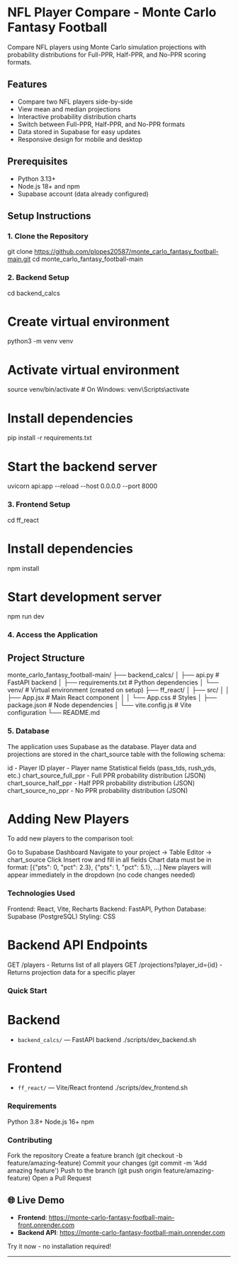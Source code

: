# NFL Player Compare - Monte Carlo Fantasy Football

Compare NFL players using Monte Carlo simulation projections with probability distributions for Full-PPR, Half-PPR, and No-PPR scoring formats.

## Features

- Compare two NFL players side-by-side
- View mean and median projections
- Interactive probability distribution charts
- Switch between Full-PPR, Half-PPR, and No-PPR formats
- Data stored in Supabase for easy updates
- Responsive design for mobile and desktop

## Prerequisites

- Python 3.13+
- Node.js 18+ and npm
- Supabase account (data already configured)

## Setup Instructions

### 1. Clone the Repository
git clone https://github.com/plopes20587/monte_carlo_fantasy_football-main.git
cd monte_carlo_fantasy_football-main

### 2. Backend Setup
cd backend_calcs

# Create virtual environment
python3 -m venv venv

# Activate virtual environment
source venv/bin/activate  # On Windows: venv\Scripts\activate

# Install dependencies
pip install -r requirements.txt

# Start the backend server
uvicorn api:app --reload --host 0.0.0.0 --port 8000

### 3. Frontend Setup

cd ff_react

# Install dependencies
npm install

# Start development server
npm run dev

### 4. Access the Application

## Project Structure
monte_carlo_fantasy_football-main/
├── backend_calcs/
│   ├── api.py              # FastAPI backend
│   ├── requirements.txt    # Python dependencies
│   └── venv/              # Virtual environment (created on setup)
├── ff_react/
│   ├── src/
│   │   ├── App.jsx        # Main React component
│   │   └── App.css        # Styles
│   ├── package.json       # Node dependencies
│   └── vite.config.js     # Vite configuration
└── README.md

### 5. Database
The application uses Supabase as the database. Player data and projections are stored in the chart_source table with the following schema:

id - Player ID
player - Player name
Statistical fields (pass_tds, rush_yds, etc.)
chart_source_full_ppr - Full PPR probability distribution (JSON)
chart_source_half_ppr - Half PPR probability distribution (JSON)
chart_source_no_ppr - No PPR probability distribution (JSON)


# Adding New Players
To add new players to the comparison tool:

Go to Supabase Dashboard
Navigate to your project → Table Editor → chart_source
Click Insert row and fill in all fields
Chart data must be in format: [{"pts": 0, "pct": 2.3}, {"pts": 1, "pct": 5.1}, ...]
New players will appear immediately in the dropdown (no code changes needed)


### Technologies Used

Frontend: React, Vite, Recharts
Backend: FastAPI, Python
Database: Supabase (PostgreSQL)
Styling: CSS

# Backend API Endpoints

GET /players - Returns list of all players
GET /projections?player_id={id} - Returns projection data for a specific player


### Quick Start

# Backend
- `backend_calcs/` — FastAPI backend 
    ./scripts/dev_backend.sh

# Frontend
- `ff_react/` — Vite/React frontend 
    ./scripts/dev_frontend.sh

    
### Requirements
Python 3.8+
Node.js 16+
npm

### Contributing

Fork the repository
Create a feature branch (git checkout -b feature/amazing-feature)
Commit your changes (git commit -m 'Add amazing feature')
Push to the branch (git push origin feature/amazing-feature)
Open a Pull Request


## 🌐 Live Demo

- **Frontend**: https://monte-carlo-fantasy-football-main-front.onrender.com
- **Backend API**: https://monte-carlo-fantasy-football-main.onrender.com

Try it now - no installation required!

---